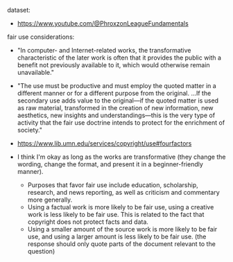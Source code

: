 dataset:
- https://www.youtube.com/@PhroxzonLeagueFundamentals

fair use considerations:
- "In computer- and Internet-related works, the transformative characteristic of the later work is often that it provides the public with a benefit not previously available to it, which would otherwise remain unavailable."
- "The use must be productive and must employ the quoted matter in a different manner or for a different purpose from the original. ...If the secondary use adds value to the original—if the quoted matter is used as raw material, transformed in the creation of new information, new aesthetics, new insights and understandings—this is the very type of activity that the fair use doctrine intends to protect for the enrichment of society."
- https://www.lib.umn.edu/services/copyright/use#fourfactors

- I think I'm okay as long as the works are transformative (they change the wording, change the format, and present it in a beginner-friendly manner).
    - Purposes that favor fair use include education, scholarship, research, and news reporting, as well as criticism and commentary more generally.
    - Using a factual work is more likely to be fair use, using a creative work is less likely to be fair use. This is related to the fact that copyright does not protect facts and data.
    - Using a smaller amount of the source work is more likely to be fair use, and using a larger amount is less likely to be fair use. (the response should only quote parts of the document relevant to the question)